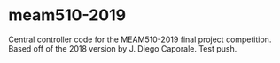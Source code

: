 # meam510-2019

Central controller code for the MEAM510-2019 final project competition. Based off of the 2018 version by J. Diego Caporale.
Test push.
